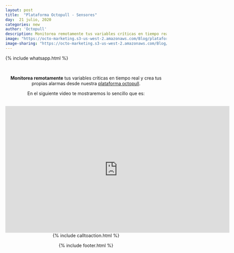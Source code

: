 ```yaml
---
layout: post
title:  "Plataforma Octopull - Sensores"
day:  21 julio, 2020
categories: new
author: 'Octopull'
description: Monitorea remotamente tus variables críticas en tiempo real y crea tus propias alarmas desde nuestra plataforma octopull.
image: "https://octo-marketing.s3-us-west-2.amazonaws.com/Blog/plataforma-octopull.png"
image-sharing: "https://octo-marketing.s3-us-west-2.amazonaws.com/Blog/plataforma-octopull.png"
---
```


<link rel="image_src" href="https://octo-marketing.s3-us-west-2.amazonaws.com/Blog/octodoor.jpg" />

{% include whatsapp.html %}

<div class="row post-text text-center" style="text-align: center;">
    <div class="col-md-1"></div>
    <div class="col-md-9">
    <br>

<p><b>Monitorea remotamente</b> tus variables críticas en tiempo real y crea tus propias alarmas desde nuestra <a href="https://octopull.cl/" target="_blank">plataforma octopull</a>.</p>
<p>En el siguiente video te mostraremos lo sencillo que es:</p>
<br>

<iframe width="700" height="395" src="https://www.youtube.com/embed/9ShKKbAHiQI" frameborder="0" allow="accelerometer; autoplay; encrypted-media; gyroscope; picture-in-picture" allowfullscreen></iframe>

<div style="margin:;">{% include calltoaction.html %}</div>

{% include footer.html %}
<div class="col-md-3">
</div>